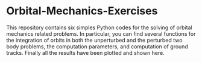 # Orbital-Mechanics-Exercises
This repository contains six simples Python codes for the solving of orbital mechanics related problems. In particular, you can find several functions for the integration of orbits in both the unperturbed and the perturbed two body problems, the computation parameters, and computation of ground tracks. Finally all the results have been plotted and shown here.
